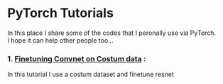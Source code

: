 # PyTorch Tutorials

In this place I share some of the codes that I peronally use via PyTorch. <br />
I hope it can help other people too...



### 1. [Finetuning Convnet on Costum data](https://github.com/isalirezag/PyTorch-Warm-Up/blob/master/Project2_Finetuning.ipynb) :
In this tutorial I use a costum dataset and finetune resnet
